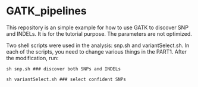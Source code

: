 GATK_pipelines
==============
This repository is an simple example for how to use GATK to discover SNP and INDELs. It is for the tutorial purpose. The parameters are not optimized.

Two shell scripts were used in the analysis: snp.sh and variantSelect.sh. In each of the scripts, you need to change various things in the PART1. After the modification, run:
```
sh snp.sh ### discover both SNPs and INDELs

sh variantSelect.sh ### select confident SNPs
```

